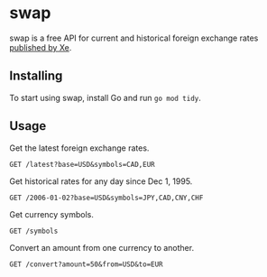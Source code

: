 # swap

swap is a free API for current and historical foreign exchange rates [published by Xe](https://www.xe.com/currencytables/).

## Installing

To start using swap, install Go and run `go mod tidy`.

## Usage

Get the latest foreign exchange rates.

```http
GET /latest?base=USD&symbols=CAD,EUR
```

Get historical rates for any day since Dec 1, 1995.

```http
GET /2006-01-02?base=USD&symbols=JPY,CAD,CNY,CHF
```

Get currency symbols.

```http
GET /symbols
```

Convert an amount from one currency to another.

```http
GET /convert?amount=50&from=USD&to=EUR
```